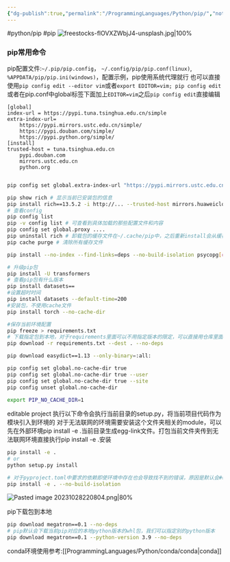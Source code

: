 ```yaml
---
{"dg-publish":true,"permalink":"/ProgrammingLanguages/Python/pip/","noteIcon":"3"}
---
```


#python/pip #pip
![freestocks-flOVXZWbjJ4-unsplash.jpg|100%](/img/user/banner/freestocks-flOVXZWbjJ4-unsplash.jpg)
### pip常用命令
pip配置文件:`~/.pip/pip.config`， `~/.config/pip/pip.conf(linux)`, `%APPDATA/pip/pip.ini(windows)`，配置示例，pip使用系统代理就行
也可以直接使用`pip config edit --editor vim`或者`export EDITOR=vim; pip config edit` 或者在pip.conf中global标签下面加上`EDITOR=vim`之后`pip config edit`直接编辑

```
[global]
index-url = https://pypi.tuna.tsinghua.edu.cn/simple
extra-index-url=
    https://pypi.mirrors.ustc.edu.cn/simple/
    https://pypi.douban.com/simple/
    https://pypi.python.org/simple/
[install]
trusted-host = tuna.tsinghua.edu.cn
    pypi.douban.com
    mirrors.ustc.edu.cn
    python.org


```


```sh
pip config set global.extra-index-url "https://pypi.mirrors.ustc.edu.cn/simple/ https://pypi.python.org/simple/"

```


```bash
pip show rich # 显示当前已安装包的信息
pip install rich==13.5.2 -i http://... --trusted-host mirrors.huaweicloud.com
# 查看config
pip config list
pip -v config list # 可查看到具体加载的那些配置文件和内容
pip config set global.proxy ....
pip uninstall rich # 卸载包的缓存文件在~/.cache/pip中，之后重新install会从缓存中获取
pip cache purge # 清除所有缓存文件

pip install --no-index --find-links=deps --no-build-isolation psycopg[c]

# 升级pip包
pip install -U transformers
# 查看pip包有什么版本
pip install datasets==
#设置超时时间
pip install datasets --default-time=200
#安装包，不使用cache文件
pip install torch --no-cache-dir

#保存当前环境配置
pip freeze > requirements.txt
# 下载指定包到本地，对于requirements里面可以不用指定版本的限定，可以直接用仓库里面那种空格后面接一个版本的形式
pip download -r requirements.txt --dest . --no-deps

pip download easydict==1.13 --only-binary=:all:

pip config set global.no-cache-dir true
pip config set global.no-cache-dir true --user
pip config set global.no-cache-dir true --site
pip config unset global.no-cache-dir

export PIP_NO_CACHE_DIR=1
```

editable project
执行以下命令会执行当前目录的setup.py，将当前项目代码作为模块引入到环境的
对于无法联网的环境需要安装这个文件夹相关的module，可以先在外部环境pip install -e .当前目录生成egg-link文件。打包当前文件夹传到无法联网环境直接执行pip install -e .安装


```bash
pip install -e .
# or
python setup.py install

# 对于pyproject.toml中要求的依赖即使环境中存在也会导致找不到的错误，原因是默认会## **构建隔离机制（PEP 517）**，需要显式指定不构建隔离才会先从环境中找到依赖
pip install -e . --no-build-isolation

```

![Pasted image 20231028220804.png|80%](/img/user/pics/Pasted%20image%2020231028220804.png)



pip下载包到本地

```bash
pip download megatron==0.1 --no-deps
# pip默认会下载当前pip对应的本地python版本的whl包，我们可以指定别的python版本
pip download megatron==0.1 --python-version 3.9 --no-deps

```


conda环境使用参考:[[ProgrammingLanguages/Python/conda/conda\|conda]]